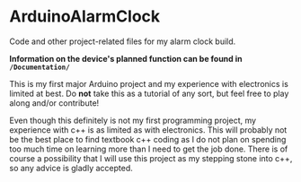ArduinoAlarmClock
=================

Code and other project-related files for my alarm clock build.

**Information on the device's planned function can be found in `/Documentation/`**

This is my first major Arduino project and my experience with electronics is
limited at best. Do **not** take this as a tutorial of any sort, but feel free
to play along and/or contribute!

Even though this definitely is not my first programming project, my experience
with c++ is as limited as with electronics. This will probably not be the best
place to find textbook c++ coding as I do not plan on spending too much time on
learning more than I need to get the job done. There is of course a possibility
that I will use this project as my stepping stone into c++, so any advice is
gladly accepted.
